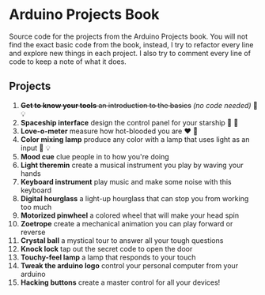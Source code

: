 # Arduino Projects Book
Source code for the projects from the Arduino Projects book.
You will not find the exact basic code from the book, instead, I try to refactor every line and explore new things in each project.
I also try to comment every line of code to keep a note of what it does.

## Projects

1. ~~**Get to know your tools** an introduction to the basics~~ *(no code needed)* :electric_plug: :bulb:
2. **Spaceship interface** design the control panel for your starship :rocket: :space_invader:
3. **Love-o-meter** measure how hot-blooded you are :heart: :syringe:
4. **Color mixing lamp** produce any color with a lamp that uses light as an input :flashlight: :bulb:
5. **Mood cue** clue people in to how you're doing
6. **Light theremin** create a musical instrument you play by waving your hands
7. **Keyboard instrument** play music and make some noise with this keyboard
8. **Digital hourglass** a light-up hourglass that can stop you from working too much
9. **Motorized pinwheel** a colored wheel that will make your head spin
10. **Zoetrope** create a mechanical animation you can play forward or reverse
11. **Crystal ball** a mystical tour to answer all your tough questions
12. **Knock lock** tap out the secret code to open the door
13. **Touchy-feel lamp** a lamp that responds to your touch
14. **Tweak the arduino logo** control your personal computer from your arduino
15. **Hacking buttons** create a master control for all your devices!
